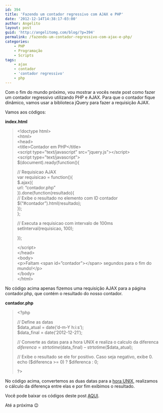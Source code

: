```yaml
---
id: 394
title: 'Fazendo um contador regressivo com AJAX e PHP'
date: '2012-12-14T14:38:17-03:00'
author: Angelito
layout: post
guid: 'http://angelitomg.com/blog/?p=394'
permalink: /fazendo-um-contador-regressivo-com-ajax-e-php/
categories:
    - PHP
    - Programação
    - Scripts
tags:
    - ajax
    - contador
    - 'contador regressivo'
    - php
---
```


Com o fim do mundo próximo, vou mostrar a vocês neste post como fazer um contador regressivo utilizando PHP e AJAX. Para que o contador fique dinâmico, vamos usar a biblioteca jQuery para fazer a requisição AJAX.

Vamos aos códigos:

**index.html**

> &lt;!doctype html&gt;  
> &lt;html&gt;  
> &lt;head&gt;  
> &lt;title&gt;Contador em PHP&lt;/title&gt;  
> &lt;script type=”text/javascript” src=”jquery.js”&gt;&lt;/script&gt;  
> &lt;script type=”text/javascript”&gt;  
> $(document).ready(function(){
> 
> // Requisicao AJAX  
> var requisicao = function(){  
> $.ajax({  
> url: “contador.php”  
> }).done(function(resultado){  
> // Exibe o resultado no elemento com ID contador  
> $(“#contador”).html(resultado);  
> });  
> };
> 
> // Executa a requisicao com intervalo de 100ms  
> setInterval(requisicao, 100);
> 
> });
> 
> &lt;/script&gt;  
> &lt;/head&gt;  
> &lt;body&gt;  
> &lt;p&gt;Faltam &lt;span id=”contador”&gt;&lt;/span&gt; segundos para o fim do mundo!&lt;/p&gt;  
> &lt;/body&gt;  
> &lt;/html&gt;

No código acima apenas fizemos uma requisição AJAX para a página contador.php, que contém o resultado do nosso contador.

**contador.php**

> &lt;?php
> 
> // Define as datas  
> $data\_atual = date(‘d-m-Y h:i:s’);  
> $data\_final = date(‘2012-12-21’);
> 
> // Converte as datas para a hora UNIX e realiza o calculo da diferenca  
> $diferenca = strtotime($data\_final) – strtotime($data\_atual);
> 
> // Exibe o resultado se ele for positivo. Caso seja negativo, exibe 0.  
> echo ($diferenca &gt;= 0) ? $diferenca : 0;
> 
> ?&gt;

No código acima, convertemos as duas datas para a [hora UNIX](http://angelitomg.com/blog/a-hora-unix/ "A Hora UNIX"), realizamos o cálculo da diferença entre elas e por fim exibimos o resultado.

Você pode baixar os códigos deste post [AQUI](https://angelitomg.com/downloads/contador_regressivo.zip).

Até a próxima 😉